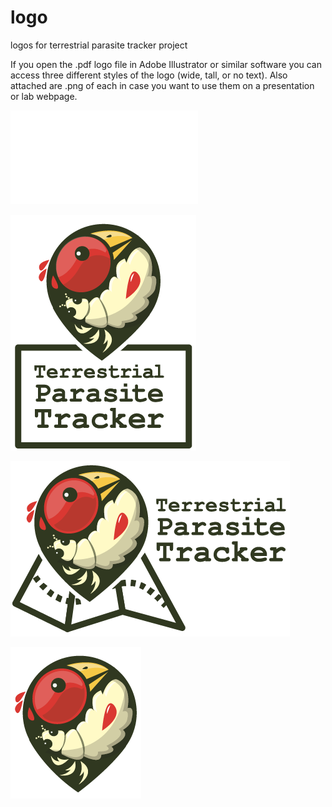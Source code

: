 # logo
logos for terrestrial parasite tracker project

If you open the .pdf logo file in Adobe Illustrator or similar software you can access three different styles of the logo (wide, tall, or no text). Also attached are .png of each in case you want to use them on a presentation or lab webpage.

 
![TPTlogo.pdf](TPTlogo.pdf)

![TPTlogo_tall.png](TPTlogo_tall.png)

![TPTlogo_wide.png](TPTlogo_wide.png)

![TPTlogo_notext.png](TPTlogo_notext.png)
